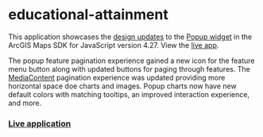 # educational-attainment

This application showcases the [design updates](https://developers.arcgis.com/javascript/latest/release-notes/#popup-design-updates) to the [Popup widget](https://developers.arcgis.com/javascript/latest/api-reference/esri-widgets-Popup.html) in the ArcGIS Maps SDK for JavaScript version 4.27. View the [live app](https://lboyd93.github.io/educational-attainment/).

The popup feature pagination experience gained a new icon for the feature menu button along with updated buttons for paging through features. The [MediaContent](https://developers.arcgis.com/javascript/latest/api-reference/esri-popup-content-MediaContent.html) pagination experience was updated providing more horizontal space doe charts and images. Popup charts now have new default colors with matching tooltips, an improved interaction experience, and more.

### [Live application](https://lboyd93.github.io/educational-attainment/)
